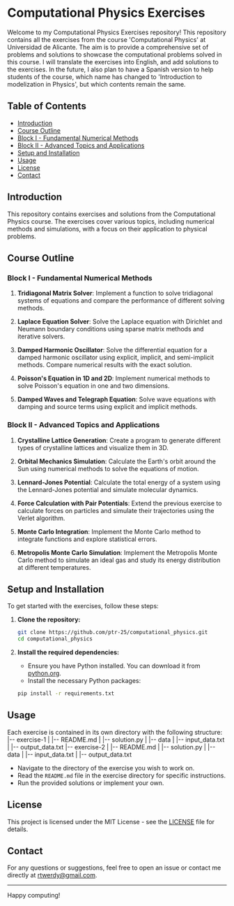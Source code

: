 # Computational Physics Exercises

Welcome to my Computational Physics Exercises repository! This repository contains all the exercises from the course 'Computational Physics' at Universidad de Alicante. The aim is to provide a comprehensive set of problems and solutions to showcase the computational problems solved in this course. I will translate the exercises into English, and add solutions to the exercises. In the future, I also plan to have a Spanish version to help students of the course, which name has changed to 'Introduction to modelization in Physics', but which contents remain the same.

## Table of Contents
- [Introduction](#introduction)
- [Course Outline](#course-outline)
- [Block I - Fundamental Numerical Methods](#block-i---fundamental-numerical-methods)
- [Block II - Advanced Topics and Applications](#block-ii---advanced-topics-and-applications)
- [Setup and Installation](#setup-and-installation)
- [Usage](#usage)
- [License](#license)
- [Contact](#contact)

## Introduction
This repository contains exercises and solutions from the Computational Physics course. The exercises cover various topics, including numerical methods and simulations, with a focus on their application to physical problems.

## Course Outline

### Block I - Fundamental Numerical Methods

1. **Tridiagonal Matrix Solver**: Implement a function to solve tridiagonal systems of equations and compare the performance of different solving methods.

2. **Laplace Equation Solver**: Solve the Laplace equation with Dirichlet and Neumann boundary conditions using sparse matrix methods and iterative solvers.

3. **Damped Harmonic Oscillator**: Solve the differential equation for a damped harmonic oscillator using explicit, implicit, and semi-implicit methods. Compare numerical results with the exact solution.

4. **Poisson's Equation in 1D and 2D**: Implement numerical methods to solve Poisson's equation in one and two dimensions.

5. **Damped Waves and Telegraph Equation**: Solve wave equations with damping and source terms using explicit and implicit methods.

### Block II - Advanced Topics and Applications

1. **Crystalline Lattice Generation**: Create a program to generate different types of crystalline lattices and visualize them in 3D.

2. **Orbital Mechanics Simulation**: Calculate the Earth's orbit around the Sun using numerical methods to solve the equations of motion.

3. **Lennard-Jones Potential**: Calculate the total energy of a system using the Lennard-Jones potential and simulate molecular dynamics.

4. **Force Calculation with Pair Potentials**: Extend the previous exercise to calculate forces on particles and simulate their trajectories using the Verlet algorithm.

5. **Monte Carlo Integration**: Implement the Monte Carlo method to integrate functions and explore statistical errors.

6. **Metropolis Monte Carlo Simulation**: Implement the Metropolis Monte Carlo method to simulate an ideal gas and study its energy distribution at different temperatures.

## Setup and Installation
To get started with the exercises, follow these steps:

1. **Clone the repository:**
    ```bash
    git clone https://github.com/ptr-25/computational_physics.git
    cd computational_physics
    ```

2. **Install the required dependencies:**
    - Ensure you have Python installed. You can download it from [python.org](https://www.python.org/).
    - Install the necessary Python packages:
    ```bash
    pip install -r requirements.txt
    ```

## Usage
Each exercise is contained in its own directory with the following structure:
|-- exercise-1
| |-- README.md
| |-- solution.py
| |-- data
| |-- input_data.txt
| |-- output_data.txt
|-- exercise-2
| |-- README.md
| |-- solution.py
| |-- data
| |-- input_data.txt
| |-- output_data.txt

- Navigate to the directory of the exercise you wish to work on.
- Read the `README.md` file in the exercise directory for specific instructions.
- Run the provided solutions or implement your own.

## License
This project is licensed under the MIT License - see the [LICENSE](LICENSE) file for details.

## Contact
For any questions or suggestions, feel free to open an issue or contact me directly at [rtwerdy@gmail.com](mailto:rtwerdy@gmail.com).

---

Happy computing!


